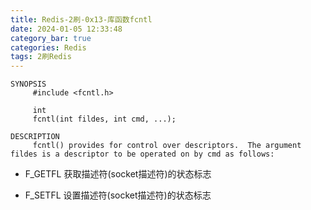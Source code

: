 ```yaml
---
title: Redis-2刷-0x13-库函数fcntl
date: 2024-01-05 12:33:48
category_bar: true
categories: Redis
tags: 2刷Redis
---
```


```shell
SYNOPSIS
     #include <fcntl.h>

     int
     fcntl(int fildes, int cmd, ...);

DESCRIPTION
     fcntl() provides for control over descriptors.  The argument fildes is a descriptor to be operated on by cmd as follows:

```

- F_GETFL 获取描述符(socket描述符)的状态标志

- F_SETFL 设置描述符(socket描述符)的状态标志


